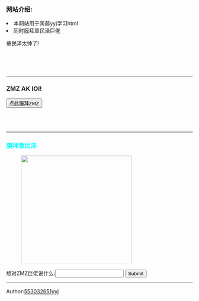 <html lang="zh">
<head>       
   <title>膜拜章民泽网站</title>
</head>
<body>
  <main>
    <script>
      var pre=0;
    </script>
    <script>
       function added(){
           pre+=1;
           window.alert("膜拜成功!"); 
       }
     </script>
    <h3>网站介绍:</h3>
    <li>本网站用于蒟蒻yyj学习html</li>
    
<li>同时膜拜<a herf="https://www.luogu.com.cn/user/143693">章民泽巨佬</a></li>
    <p><a herf="https://www.luogu.com.cn/user/143693">章民泽太帅了!</a></p>
    <br><br><br><hr />
    <h3>ZMZ AK IOI!</h3>
    <button type="button" onclick="added()">点此膜拜ZMZ</button>
  </main>
  <aside>
    <br><br><br>
    <div style="color:#00FFFF">
    <hr />
      <h3>膜拜章民泽</h3>
    </div>
    <figure>
      <img src="https://s2.ax1x.com/2019/06/17/Vb3bs1.png" width="299" height="293" />
    </figure>
    <form action="say.asp" method="get">
      想对ZMZ巨佬说什么:<input type="text" name="fname" />
      <input type="submit" value="Submit" />
    </form>
    <footer>
      <hr />
      <p>Author:<a href="https://www.luogu.com.cn/user/205821">553032651yyj</a></p>
</footer>
  </aside>
</body>
</html>
